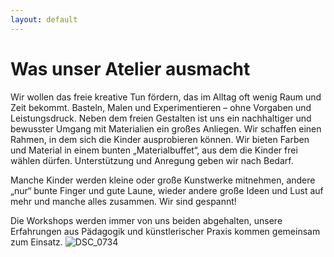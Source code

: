 ```yaml
---
layout: default
---
```



# Was unser Atelier ausmacht

Wir wollen das freie kreative Tun fördern, das im Alltag oft wenig Raum und Zeit bekommt. Basteln, Malen und Experimentieren – ohne Vorgaben und Leistungsdruck. Neben dem freien Gestalten ist uns ein nachhaltiger und bewusster Umgang mit Materialien ein großes Anliegen. Wir schaffen einen Rahmen, in dem sich die Kinder ausprobieren können. Wir bieten Farben und Material in einem bunten „Materialbuffet“, aus dem die Kinder frei wählen dürfen. Unterstützung und Anregung geben wir nach Bedarf. 

Manche Kinder werden kleine oder große Kunstwerke mitnehmen, andere „nur“ bunte Finger und gute Laune, wieder andere große Ideen und Lust auf mehr und manche alles zusammen. Wir sind gespannt!

Die Workshops werden immer von uns beiden abgehalten, unsere Erfahrungen aus Pädagogik und künstlerischer Praxis kommen gemeinsam zum Einsatz.
![DSC_0734](https://github.com/daskleineatelier/daskleineatelier.github.io/assets/3842031/dbe9fb27-d056-4f4d-9593-2bfcce745eb1)


